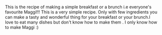 This is the recipe of making a simple breakfast or a brunch i.e everyone's favourite Maggi!!!
This is a very simple recipe. Only with few ingredients you can make a tasty and wonderful thing for your breakfast or your brunch.I love to eat many dishes but don't know how to make them . I only know how to make Maggi :)
